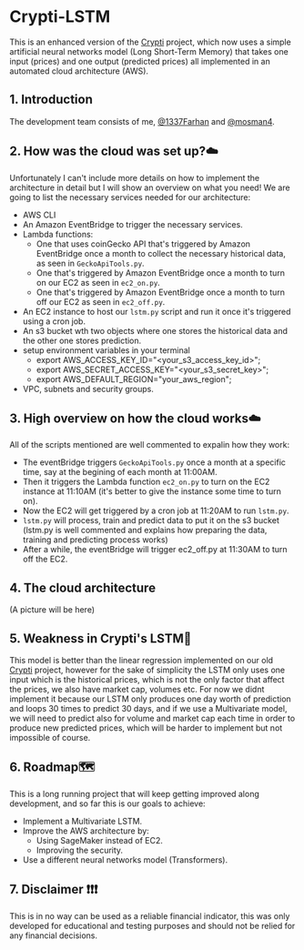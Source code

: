 # Crypti-LSTM 
This is an enhanced version of the [Crypti](https://github.com/1337Farhan/Crypti) project, which now uses a simple artificial neural networks model (Long Short-Term Memory) that takes one input (prices) and one output (predicted prices) all implemented in an automated cloud architecture (AWS).
## 1. Introduction 
The development team consists of me, [@1337Farhan](https://github.com/1337Farhan) and [@mosman4](https://github.com/mosman4/).
## 2. How was the cloud was set up?☁️
Unfortunately I can't include more details on how to implement the architecture in detail but I will show an overview on what you need! We are going to list the necessary services needed for our architecture:
- AWS CLI
- An Amazon EventBridge to trigger the necessary services.
- Lambda functions:
  - One that uses coinGecko API that's triggered by Amazon EventBridge once a month to collect the necessary historical data, as seen in `GeckoApiTools.py`.
  - One that's triggered by Amazon EventBridge once a month to turn on our EC2 as seen in `ec2_on.py`.
  - One that's triggered by Amazon EventBridge once a month to turn off our EC2 as seen in `ec2_off.py`.
- An EC2 instance to host our `lstm.py` script and run it once it's triggered using a cron job.
- An s3 bucket wth two objects where one stores the historical data and the other one stores prediction.
- setup environment variables in your terminal
  - export AWS_ACCESS_KEY_ID="<your_s3_access_key_id>";
  - export AWS_SECRET_ACCESS_KEY="<your_s3_secret_key>";
  - export AWS_DEFAULT_REGION="your_aws_region";
- VPC, subnets and security groups.
## 3. High overview on how the cloud works☁️
All of the scripts mentioned are well commented to expalin how they work:
- The eventBridge triggers `GeckoApiTools.py` once a month at a specific time, say at the begining of each month at 11:00AM.
- Then it triggers the Lambda function `ec2_on.py`  to turn on the EC2 instance at 11:10AM (it's better to give the instance some time to turn on).
- Now the EC2 will get triggered by a cron job at 11:20AM to run `lstm.py`.
- `lstm.py` will process, train and predict data to put it on the s3 bucket (lstm.py is well commented and explains how preparing the data, training and predicting process works)
- After a while, the eventBridge will trigger ec2_off.py at 11:30AM to turn off the EC2.
## 4. The cloud architecture
(A picture will be here)
## 5. Weakness in Crypti's LSTM🐛
This model is better than the linear regression implemented on our old [Crypti](https://github.com/1337Farhan/Crypti) project, however for the sake of simplicity the LSTM only uses one input which is the historical prices, which is not the only factor that affect the prices, we also have market cap, volumes etc. For now we didnt implement it because our LSTM only produces one day worth of prediction and loops 30 times to predict 30 days, and if we use a Multivariate model, we will need to predict also for volume and market cap each time in order to produce new predicted prices, which will be harder to implement but not impossible of course.
## 6. Roadmap🗺️
This is a long running project that will keep getting improved along development, and so far this is our goals to achieve:
- Implement a Multivariate LSTM. 
- Improve the AWS architecture by:
  - Using SageMaker instead of EC2.
  - Improving the security.
- Use a different neural networks model (Transformers).
## 7. Disclaimer ❗❗❗
This is in no way can be used as a reliable financial indicator, this was only developed for educational and testing purposes and should not be relied for any financial decisions.
